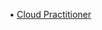 • [Cloud Practitioner](https://github.com/cyberjalen/my-notes/blob/main/sections/aws%20cloud%20computing%20section/cloud%20practitioner.md)


